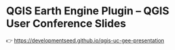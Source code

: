 # QGIS Earth Engine Plugin – QGIS User Conference Slides

👉 https://developmentseed.github.io/qgis-uc-gee-presentation
